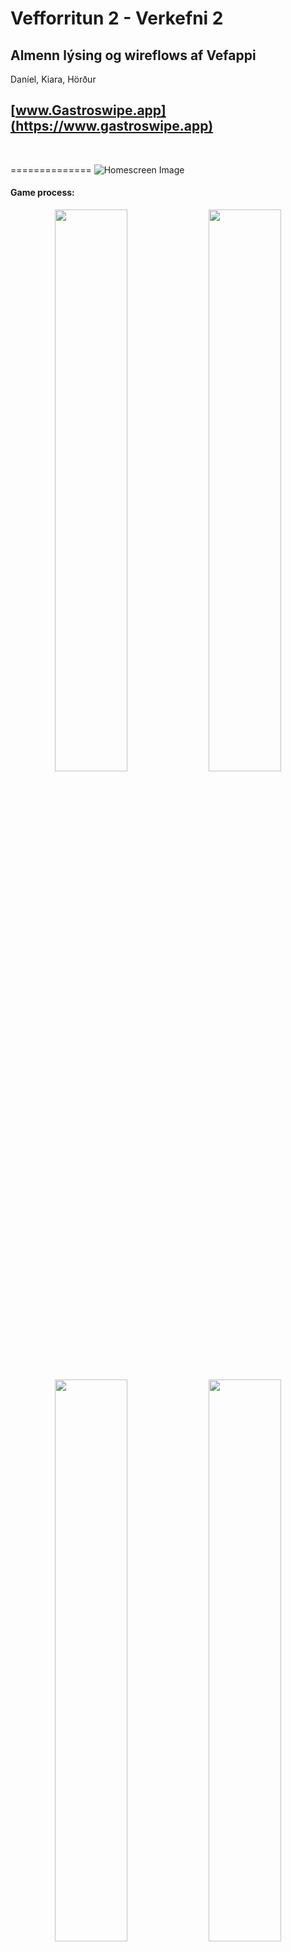 # Vefforritun 2 - Verkefni 2
## Almenn lýsing og wireflows af Vefappi

Daníel, Kiara, Hörður
<br>

## [www.Gastroswipe.app](https://www.gastroswipe.app) 

<br>

==============
![Homescreen Image](./ReadmeMedia/Homescreen.png)

#### Game process:

<div align="center">
  <img src="./ReadmeMedia/HostPreferences.png" width="48%">
  <img src="./ReadmeMedia/Invite.png" width="48%">
  <img src="./ReadmeMedia/PlayerPreferences.png" width="48%">
  <img src="./ReadmeMedia/Swiper.png" width="48%">
</div>

![Results Page Image](./ReadmeMedia/Results.png)

<!-- Gömlu markdown myndirnar
![Host Preferences Image](./ReadmeMedia/HostPreferences.png)
![Invite Image](./ReadmeMedia/Invite.png)
![Player Preferences](./ReadmeMedia/PlayerPreferences.png)
![Swiping Game Image](./ReadmeMedia/Swiper.png)
![Results Page Image](./ReadmeMedia/Results.png)
-->

#### Social Media Aspect:
<div align="center">
  <img src="./ReadmeMedia/Profile.png" width="48%">
  <img src="./ReadmeMedia/Chat-Groups.png" width="48%">
</div>


<!-- Gömlu markdown myndirnar
![Profile Image](./ReadmeMedia/Profile.png)
![Chat-Group Image](./ReadmeMedia/Chat-Groups.png)
-->

### Notendavirkni myndband
Hægt er að finna [myndbandið hér](./ReadmeMedia/Myndband.mp4)
<!-- Video virkar ekki á Github
<video controls width="640">
  <source src="./ReadmeMedia/myndband.mp4" type="video/mp4" />
  Your browser does not support the video tag.
</video>
-->

### Lýsing
#### Vefapp þar sem hægt er að finna veitingastað í hóp.

Maður býr til leik, býður vinum sínum og hver og einn "swipar" gegnum veitingastaði, hægri fyrir já, vinstri fyrir nei. Appið finnur svo veitingastað sem allir eru sammála að fara.
Ef að enginn er sammála, eða margir veitingastaðir fundnir, þá er hægt að snúa lukkuhjóli til að ákveða.

#### Upplýsingar/Hugmyndir
- Margar mismunandi leikjatýpur
  - *Lukkuhjól*: Hópurinn velur sínar óskir um mat og staðsetningu og fer svo strax í að snúa lukkujhólið
  - *Mót*: Hópurinn velur sínar óskir um mat og staðsetningu og fer svo í útsláttarmót, þar sem veitingastaðir eru birtir fyrir alla og það er kosið um hvaða staðir komast áfram.
  - *"Live Mode"*: Allir spila saman á sama tíma og niðurstöður birtar samstundis. Hraðara og skemmtilegra
  - *"Asynchronous mode"*: Fólk spilar þegar þeim hentar, niðurstöður svo birtar gegnum Notification.

- Hérna eru nokrar hugmyndir um stillingar/óskir sem hægt væri að velja
  - *Aksturstími*: Hversu langt það tekur að keyra/labba að staðnum, notar Google Maps API.
  - *Krakkavænt*: Til Dæmis: Hvort að staðurinn sé með leiksvæði eða barnamatseðil
  - *Verð*: Notar Google Maps og Tripadvisor upplýsingar til þess að finna út verðið sirka, $ - $$$$ (í rauninni 2.000 - 10.000kr)
 
- Eftir að hafa valið veitingastað og leikurinn er búinn þá spyr appið hvort að þú viljir geyma upplýsingarnar og búa til reikning.
- Hægt að merkja veitingastað sem favorite, sem geymist og eykur tækifæri á að hann sé valinn (Golden buzzer style animation þegar það er ýtt á takkann)
- Hægt að hafa marga notendur á einum síma, þannig ef að manneskja hefur ekki síma eða vill ekki að nota hann, þá getur hann samt verið með að velja staðþ
- Eftir að hafa klárað fyrsta leikinn sinn spyr appið þig hvort að þú viljir búa til account til þess að geta vista stillingar og óskir þínar. Það væri einnig hægt að vista hópinn þannig að þurfi ekki að bjóða öllum aftur
- Bæta við Sundlaugum og öðrum skemmtistöðum (td. söfn eða Smárabíó skemmtisvæðið). Það væri hægt að velja í byrjun hvort að maður vilji finna veitingastaði og/eða skemmtistað, þetta getur notað nákvæmlega sama formattið.
  
==============

## API & DATABASE Documentation
see [DATABASE.md](./flamed/docs/DATABASE.md).
see [API.md](./flamed/docs/API.md).

==============

## Deploy to Vercel

This repository contains the Next.js app under `flamed/`. To deploy:

- In Vercel, import this GitHub repo and set the Project Root to `flamed`.
- Build Command: `next build` (default)
- Output Directory: `.next` (default)
- Install Command: `npm install` (default)

Environment variables (set in Vercel → Settings → Environment Variables):

- `NEXT_PUBLIC_SUPABASE_URL`
- `NEXT_PUBLIC_SUPABASE_ANON_KEY`
- `GOOGLE_MAPS_API_KEY`

For local development, copy `flamed/.env.example` to `flamed/.env.local` and fill the values.

Once the project is connected, each push to `main` will trigger a new deployment. You can also deploy locally using Vercel CLI if needed.

=======

## Sérvirkni
#### Unanimous Pick Kerfi
Fall sem finnur veitingastaði sem allir eru sammála um að fara í.
Það tekur inn arrays af 'Veitingastaða IDs' frá öllum spilendum og reiknar út prósentu sem sýnir hversu sammála allir spilendurnir eru um alla veitingastaðina.


==============
### Daníel
#### JavaScript and Game
Vann í Leikja kerfinu, multiplayer logicinu, tengja backend við frontend, skipuleggja og raða verkefninu. Nánast allt Javascript.


### Hörður
#### Backend
Sótti gögn fyrir bakendan, bjó til api routes, bjó til account system, chat system og filtered search fyrir gögnin.

### Kiara
#### Frontend
Útfærði Framer Motion animations, hannaði hybrid design system sem blandar Tailwind CSS og custom CSS variables, bjó til responsive design.


==============
### Samantekt og næstu skref

- Það á eftir að búa til leikina 
- Bæta við allergens fyrir profiles, sem hefur áhrif á leit.
- Anonymous users, sem geta gert hópa og boðið öðrum í hópa.
- Laga restaurant gögnin til aðeins.
- gera sér chat fyrir game logic.

==============

## WireFrame
![wireframe](./20250829_115336.jpg)

#### English
Instead of pulling teeth. Press buttons!
Tired of having to wrangle answers out of people about where to go, only to be shot down by the very same people that told **you** to choose.
With our app, **you** can exploit **their** need for dopamine by feeding them a list of restaurant tailored your preferences, simply invite your friends to your pre-made group and have them swipe until you have a clear winner, but what if everyone picks something different?
**Remove choice and leave it to chance!**
If there is no winner after swiping, spin the wheel! populated by everyones choices.
Picking a random location will remove any dissenting voices.
- No hassle.
- Quickly put a group together.
- Pick your prefrences.
- Swipe away at an automatically generated list, based on your prefrences.
- Invite your friends to swipe on the list and add more prefrences(if needed).
- Initiate tie breakers.

### User Stories

#### Young People
- **WHO**: Group of friends cant decide on an activity in advance,
- **WHAT**: They open the "Tinder Restaurant app (Flamed)" and add activities they might be interested in.
- **WHY**: They want to avoid the burden of having sole responsibility for picking a location.

#### Big Families
- **WHO**: A family cant decide where to eat after a wake.
- **WHAT**: They get on the app and add a couple of their favorite locations.
- **WHY**: They use the roulette feature to vote on a winner as they are to burdened by grief to decide on their own.

#### Middle Aged People
- **WHO**: A group of old friends that just wants to eat somewhere together.
- **WHAT**: One persone gets on the web-app and creates a game, the others then join when its convenient for them and swipe, they later get a notification that a place has been chosen by the app.
- **WHY**: They want to avoid the hassle of choosing a restaurant everyone agrees they want to go to.

## User Scenario

### Dale Grible - Pest Control
Dale just hired a group of interns for the summer. After a decade of hard work business is picking up, even without a college degree, Dale has found a way to sustain himself, much to his parents chagrin. At the start of the summer Dale decided he would expand his buisness to be able to take on a more clienttell and scaleback his involvment to set himself up for retirement, to enable himself to do that, he decided to hire a bach of interns for the summer. If everything goes well, he plans to hire them fulltime. Dale wants a light hearted way to break the ice, organize a little shindig and grab some food with his new team members.


